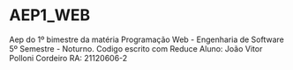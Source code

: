 # AEP1_WEB
Aep do 1º bimestre da matéria Programação Web - Engenharia de Software 5º Semestre - Noturno.
Codigo escrito com Reduce
Aluno: João Vitor Polloni Cordeiro
RA: 21120606-2